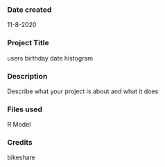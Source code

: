 ### Date created
11-8-2020

### Project Title
users birthday date histogram

### Description
Describe what your project is about and what it does

### Files used
R Model

### Credits
bikeshare

